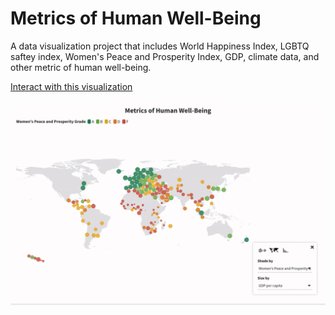 # Metrics of Human Well-Being

A data visualization project that includes World Happiness Index, LGBTQ saftey index, Women's Peace and Prosperity Index, GDP, climate data, and other metric of human well-being.

<a href="https://public.flourish.studio/story/1887426/">Interact with this visualization</a>

![](https://github.com/joannarashid/well_being/blob/main/images/viz.gif)
